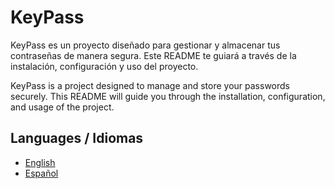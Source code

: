# KeyPass

KeyPass es un proyecto diseñado para gestionar y almacenar tus contraseñas de manera segura. Este README te guiará a través de la instalación, configuración y uso del proyecto.

KeyPass is a project designed to manage and store your passwords securely. This README will guide you through the installation, configuration, and usage of the project.

## Languages / Idiomas

- [English](README_en.md)
- [Español](README_es.md)